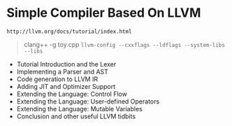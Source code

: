 # Simple Compiler Based On LLVM

    http://llvm.org/docs/tutorial/index.html

> clang++ -g toy.cpp `llvm-config --cxxflags --ldflags --system-libs --libs`

- Tutorial Introduction and the Lexer
- Implementing a Parser and AST
- Code generation to LLVM IR
- Adding JIT and Optimizer Support
- Extending the Language: Control Flow
- Extending the Language: User-defined Operators
- Extending the Language: Mutable Variables
- Conclusion and other useful LLVM tidbits